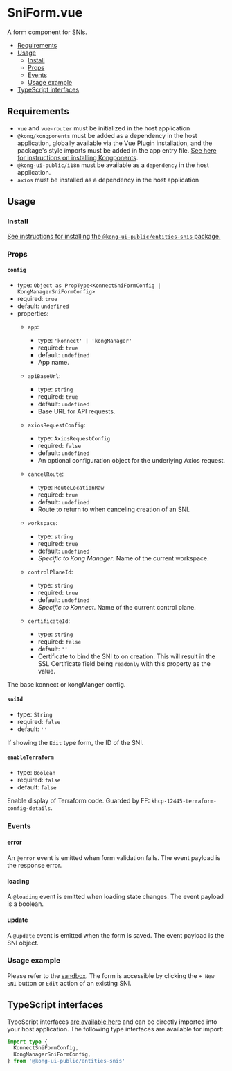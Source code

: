 # SniForm.vue

A form component for SNIs.

- [Requirements](#requirements)
- [Usage](#usage)
  - [Install](#install)
  - [Props](#props)
  - [Events](#events)
  - [Usage example](#usage-example)
- [TypeScript interfaces](#typescript-interfaces)

## Requirements

- `vue` and `vue-router` must be initialized in the host application
- `@kong/kongponents` must be added as a dependency in the host application, globally available via the Vue Plugin installation, and the package's style imports must be added in the app entry file. [See here for instructions on installing Kongponents](https://kongponents.konghq.com/#globally-install-all-kongponents).
- `@kong-ui-public/i18n` must be available as a `dependency` in the host application.
- `axios` must be installed as a dependency in the host application

## Usage

### Install

[See instructions for installing the `@kong-ui-public/entities-snis` package.](../README.md#install)

### Props

#### `config`

- type: `Object as PropType<KonnectSniFormConfig | KongManagerSniFormConfig>`
- required: `true`
- default: `undefined`
- properties:
  - `app`:
    - type: `'konnect' | 'kongManager'`
    - required: `true`
    - default: `undefined`
    - App name.

  - `apiBaseUrl`:
    - type: `string`
    - required: `true`
    - default: `undefined`
    - Base URL for API requests.

  - `axiosRequestConfig`:
    - type: `AxiosRequestConfig`
    - required: `false`
    - default: `undefined`
    - An optional configuration object for the underlying Axios request.

  - `cancelRoute`:
    - type: `RouteLocationRaw`
    - required: `true`
    - default: `undefined`
    - Route to return to when canceling creation of an SNI.

  - `workspace`:
    - type: `string`
    - required: `true`
    - default: `undefined`
    - *Specific to Kong Manager*. Name of the current workspace.

  - `controlPlaneId`:
    - type: `string`
    - required: `true`
    - default: `undefined`
    - *Specific to Konnect*. Name of the current control plane.

  - `certificateId`:
    - type: `string`
    - required: `false`
    - default: `''`
    - Certificate to bind the SNI to on creation. This will result in the SSL Certificate field being `readonly` with this property as the value.

The base konnect or kongManger config.

#### `sniId`

- type: `String`
- required: `false`
- default: `''`

If showing the `Edit` type form, the ID of the SNI.

#### `enableTerraform`

- type: `Boolean`
- required: `false`
- default: `false`

Enable display of Terraform code. Guarded by FF: `khcp-12445-terraform-config-details`.

### Events

#### error

An `@error` event is emitted when form validation fails. The event payload is the response error.

#### loading

A `@loading` event is emitted when loading state changes. The event payload is a boolean.

#### update

A `@update` event is emitted when the form is saved. The event payload is the SNI object.

### Usage example

Please refer to the [sandbox](../sandbox/pages/SniListPage.vue). The form is accessible by clicking the `+ New SNI` button or `Edit` action of an existing SNI.

## TypeScript interfaces

TypeScript interfaces [are available here](https://github.com/Kong/public-ui-components/blob/main/packages/entities/entities-snis/src/types/sni-form.ts) and can be directly imported into your host application. The following type interfaces are available for import:

```ts
import type {
  KonnectSniFormConfig,
  KongManagerSniFormConfig,
} from '@kong-ui-public/entities-snis'
```
